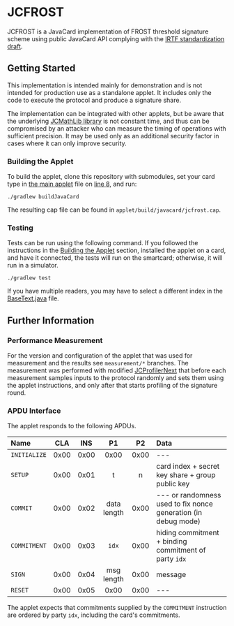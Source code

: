 # JCFROST

JCFROST is a JavaCard implementation of FROST threshold signature scheme using public JavaCard API complying with the [IRTF standardization draft](https://datatracker.ietf.org/doc/draft-irtf-cfrg-frost/).

## Getting Started

This implementation is intended mainly for demonstration and is not intended for production use as a standalone applet. It includes only the code to execute the protocol and produce a signature share.

The implementation can be integrated with other applets, but be aware that the underlying [JCMathLib library](https://github.com/OpenCryptoProject/JCMathLib) is not constant time, and thus can be compromised by an attacker who can measure the timing of operations with sufficient precision. It may be used only as an additional security factor in cases where it can only improve security.

### Building the Applet

To build the applet, clone this repository with submodules, set your card type in [the main applet](applet/src/main/java/jcfrost/JCFROST.java#L8) file on [line 8](applet/src/main/java/jcfrost/JCFROST.java#L8), and run:

```
./gradlew buildJavaCard
```

The resulting cap file can be found in `applet/build/javacard/jcfrost.cap`.

### Testing

Tests can be run using the following command. If you followed the instructions in the [Building the Applet](#building-the-applet) section, installed the applet on a card, and have it connected, the tests will run on the smartcard; otherwise, it will run in a simulator.

```
./gradlew test
```

If you have multiple readers, you may have to select a different index in the [BaseText.java](applet/src/test/java/tests/BaseTest.java#L70) file.

## Further Information

### Performance Measurement

For the version and configuration of the applet that was used for measurement and the results see `measurement/*` branches. The measurement was performed with modified [JCProfilerNext](https://github.com/lzaoral/JCProfilerNext) that before each measurement samples inputs to the protocol randomly and sets them using the applet instructions, and only after that starts profiling of the signature round.

### APDU Interface

The applet responds to the following APDUs.

| Name         | CLA   | INS   | P1           | P2         | Data                                                           |
| :---         | :---: | :---: | :---:        | :---:      | :---                                                           |
| `INITIALIZE` | 0x00  | 0x00  | 0x00         | 0x00       | ---                                                            |
| `SETUP`      | 0x00  | 0x01  | t            | n          | card index + secret key share + group public key               |
| `COMMIT`     | 0x00  | 0x02  | data length  | 0x00       | --- or randomness used to fix nonce generation (in debug mode) |
| `COMMITMENT` | 0x00  | 0x03  | `idx`        | 0x00       | hiding commitment + binding commitment of party `idx`          |
| `SIGN`       | 0x00  | 0x04  | msg length   | 0x00       | message                                                        |
| `RESET`      | 0x00  | 0x05  | 0x00         | 0x00       | ---                                                            |

The applet expects that commitments supplied by the `COMMITMENT` instruction are ordered by party `idx`, including the card's commitments.

